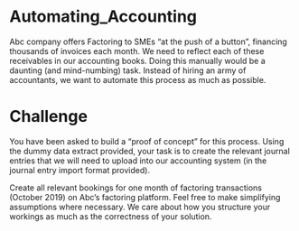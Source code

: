 # Automating_Accounting
Abc company offers Factoring to SMEs “at the push of a button”, financing thousands of invoices each month. We need to reflect each of these receivables in our accounting books. Doing this manually would be a daunting (and mind-numbing) task. Instead of hiring an army of accountants, we want to automate this process as much as possible.
# Challenge
You have been asked to build a “proof of concept” for this process. Using the dummy data
extract provided, your task is to create the relevant journal entries that we will need to upload
into our accounting system (in the journal entry import format provided).

Create all relevant bookings for one month of factoring transactions (October 2019)
on Abc’s factoring platform. Feel free to make simplifying assumptions where
necessary. We care about how you structure your workings as much as the
correctness of your solution.

